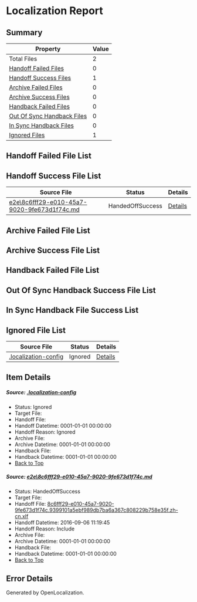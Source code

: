 # <a name='report-top'></a> Localization Report

## Summary
 Property | Value 
 -------- | ----- 
 Total Files | 2
[ Handoff Failed Files ](#handoff-failed-list)| 0
[ Handoff Success Files ](#handoff-success-list)| 1
[ Archive Failed Files ](#archive-failed-list)| 0
[ Archive Success Files ](#archive-success-list)| 0
[ Handback Failed Files ](#handback-failed-list)| 0
[ Out Of Sync Handback Files ](#outofsync-handback-success-list)| 0
[ In Sync Handback Files ](#insync-handback-success-list)| 0
[ Ignored Files ](#ignored-list)| 1

## <a name='handoff-failed-list'></a> Handoff Failed File List

## <a name='handoff-success-list'></a> Handoff Success File List
 Source File | Status | Details 
 ----------- | ------ | ------- 
 [e2e\8c6fff29-e010-45a7-9020-9fe673d1f74c.md](https://github.com/OpenLocalizationTestOrg/ol-test0/blob/e4b8bc2570e0dd827fce0e196efae5712055a869/e2e/8c6fff29-e010-45a7-9020-9fe673d1f74c.md) | HandedOffSuccess | [Details](#063388ca1bba56619381da8ac6f4ea613b9615231)

## <a name='archive-failed-list'></a> Archive Failed File List

## <a name='archive-success-list'></a> Archive Success File List

## <a name='handback-failed-list'></a> Handback Failed File List

## <a name='outofsync-handback-success-list'></a> Out Of Sync Handback Success File List

## <a name='insync-handback-success-list'></a> In Sync Handback File Success List

## <a name='ignored-list'></a> Ignored File List
 Source File | Status | Details 
 ----------- | ------ | ------- 
 [.localization-config](https://github.com/OpenLocalizationTestOrg/ol-test0/blob/e4b8bc2570e0dd827fce0e196efae5712055a869/.localization-config) | Ignored | [Details](#3d4f252ac210baf56311d7e97dcc2db10974dbd20)

## Item Details
##### <a name='3d4f252ac210baf56311d7e97dcc2db10974dbd20'></a> Source: [.localization-config](https://github.com/OpenLocalizationTestOrg/ol-test0/blob/e4b8bc2570e0dd827fce0e196efae5712055a869/.localization-config)
* Status: Ignored
* Target File: 
* Handoff File: 
* Handoff Datetime: 0001-01-01 00:00:00
* Handoff Reason: Ignored
* Archive File: 
* Archive Datetime: 0001-01-01 00:00:00
* Handback File: 
* Handback Datetime: 0001-01-01 00:00:00
* [Back to Top](#report-top)

##### <a name='063388ca1bba56619381da8ac6f4ea613b9615231'></a> Source: [e2e\8c6fff29-e010-45a7-9020-9fe673d1f74c.md](https://github.com/OpenLocalizationTestOrg/ol-test0/blob/e4b8bc2570e0dd827fce0e196efae5712055a869/e2e/8c6fff29-e010-45a7-9020-9fe673d1f74c.md)
* Status: HandedOffSuccess
* Target File: 
* Handoff File: [8c6fff29-e010-45a7-9020-9fe673d1f74c.9399101a5ebf989db7ba6a367c808229b758e35f.zh-cn.xlf](https://github.com/OpenLocalizationTestOrg/ol-test0-handoff/blob/7831fe4e6e516f9d4d005809ca8d226793832be6/ol-handoff/OpenLocalizationTestOrg/ol-test0-zhcn/ci/ht/8c6fff29-e010-45a7-9020-9fe673d1f74c.9399101a5ebf989db7ba6a367c808229b758e35f.zh-cn.xlf)
* Handoff Datetime: 2016-09-06 11:19:45
* Handoff Reason: Include
* Archive File: 
* Archive Datetime: 0001-01-01 00:00:00
* Handback File: 
* Handback Datetime: 0001-01-01 00:00:00
* [Back to Top](#report-top)


## Error Details

Generated by OpenLocalization.
